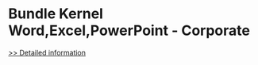 # Bundle Kernel Word,Excel,PowerPoint - Corporate
[>> Detailed information](https://secure.element5.com/esales/product.html?productid=300433776&affiliateid=200057808)